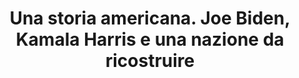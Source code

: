 ---
layout: book
title: "Una storia americana. Joe Biden, Kamala Harris e una nazione da ricostruire"
author_first_name: "Francesco Costa"
author_last_name: "Costa"
cover_url: "/assets/images/book-cover-placeholder.jpg"
year: 2023
---